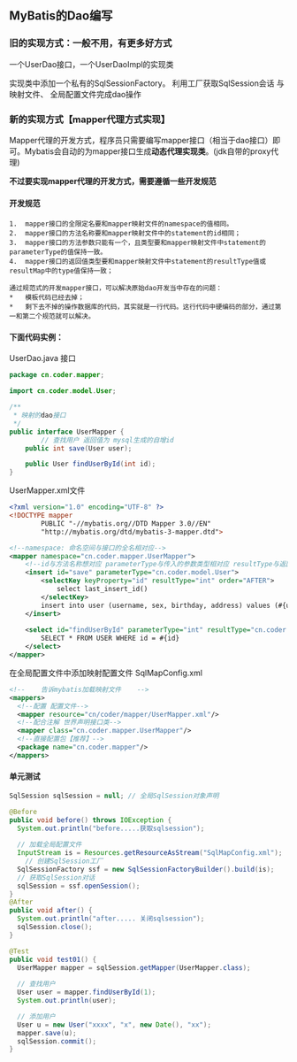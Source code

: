 ## MyBatis的Dao编写

### 旧的实现方式：一般不用，有更多好方式



一个UserDao接口，一个UserDaoImpl的实现类

实现类中添加一个私有的SqlSessionFactory。  利用工厂获取SqlSession会话   与  映射文件、 全局配置文件完成dao操作



### 新的实现方式【mapper代理方式实现】



Mapper代理的开发方式，程序员只需要编写mapper接口（相当于dao接口）即可。Mybatis会自动的为mapper接口生成**动态代理实现类**。(jdk自带的proxy代理)

**不过要实现mapper代理的开发方式，需要遵循一些开发规范**



#### 开发规范

```
1.	mapper接口的全限定名要和mapper映射文件的namespace的值相同。
2.	mapper接口的方法名称要和mapper映射文件中的statement的id相同；
3.	mapper接口的方法参数只能有一个，且类型要和mapper映射文件中statement的parameterType的值保持一致。
4.	mapper接口的返回值类型要和mapper映射文件中statement的resultType值或resultMap中的type值保持一致；

通过规范式的开发mapper接口，可以解决原始dao开发当中存在的问题：
*	模板代码已经去掉；
*	剩下去不掉的操作数据库的代码，其实就是一行代码。这行代码中硬编码的部分，通过第一和第二个规范就可以解决。

```



#### 下面代码实例：

UserDao.java   接口

```java
package cn.coder.mapper;

import cn.coder.model.User;

/**
 * 映射的dao接口
 */
public interface UserMapper {
		// 查找用户 返回值为 mysql生成的自增id
    public int save(User user);

    public User findUserById(int id);
}

```

UserMapper.xml文件  

```xml
<?xml version="1.0" encoding="UTF-8" ?>
<!DOCTYPE mapper
        PUBLIC "-//mybatis.org//DTD Mapper 3.0//EN"
        "http://mybatis.org/dtd/mybatis-3-mapper.dtd">

<!--namespace: 命名空间与接口的全名相对应-->
<mapper namespace="cn.coder.mapper.UserMapper">
  	<!--id与方法名称想对应 parameterType与传入的参数类型相对应 resultType与返回值类型相对-->
    <insert id="save" parameterType="cn.coder.model.User">
        <selectKey keyProperty="id" resultType="int" order="AFTER">
            select last_insert_id()
        </selectKey>
        insert into user (username, sex, birthday, address) values (#{username},#{sex},#{birthday},#{address})
    </insert>
  
    <select id="findUserById" parameterType="int" resultType="cn.coder.model.User">
        SELECT * FROM USER WHERE id = #{id}
    </select>
</mapper>
```





在全局配置文件中添加映射配置文件 SqlMapConfig.xml

```xml
<!--    告诉mybatis加载映射文件    -->
<mappers>
  <!--配置 配置文件-->
  <mapper resource="cn/coder/mapper/UserMapper.xml"/>
  <!--配合注解 世界声明接口类-->
  <mapper class="cn.coder.mapper.UserMapper"/>
  <!--直接配置包【推荐】-->
  <package name="cn.coder.mapper"/>
</mappers>
```



#### 单元测试

```java
SqlSession sqlSession = null; // 全局SqlSession对象声明

@Before
public void before() throws IOException {
  System.out.println("before.....获取sqlsession");
  
  // 加载全局配置文件
  InputStream is = Resources.getResourceAsStream("SqlMapConfig.xml");
	// 创建SqlSession工厂
  SqlSessionFactory ssf = new SqlSessionFactoryBuilder().build(is);
  // 获取SqlSession对话
  sqlSession = ssf.openSession();
}
@After
public void after() {
  System.out.println("after..... 关闭sqlsession");
  sqlSession.close();
}

@Test
public void test01() {
  UserMapper mapper = sqlSession.getMapper(UserMapper.class);
  
  // 查找用户
  User user = mapper.findUserById(1);
  System.out.println(user);

  // 添加用户
  User u = new User("xxxx", "x", new Date(), "xx");
  mapper.save(u);
  sqlSession.commit();
}
```



